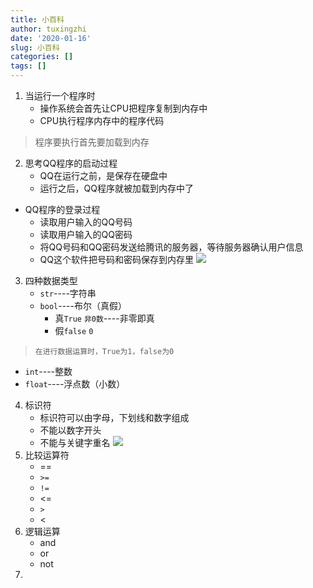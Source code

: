 ```yaml
---
title: 小百科
author: tuxingzhi
date: '2020-01-16'
slug: 小百科
categories: []
tags: []
---
```


1. 当运行一个程序时
   * 操作系统会首先让CPU把程序复制到内存中
   * CPU执行程序内存中的程序代码
> 程序要执行首先要加载到内存
2. 思考QQ程序的启动过程
   * QQ在运行之前，是保存在硬盘中
   * 运行之后，QQ程序就被加载到内存中了
   
- QQ程序的登录过程
   * 读取用户输入的QQ号码
   * 读取用户输入的QQ密码
   * 将QQ号码和QQ密码发送给腾讯的服务器，等待服务器确认用户信息
   * QQ这个软件把号码和密码保存到内存里
   ![](/post/2020-01-16-datastructure学习-必修课程_files/QQ如何存储.png)
3. 四种数据类型
   - `str`----字符串
   - `bool`----布尔（真假）
     + 真`True` `非0数`----非零即真
     + 假`false` `0`
 > `在进行数据运算时，True为1，false为0`
   - `int`----整数
   - `float`----浮点数（小数）
4. 标识符
   - 标识符可以由字母，下划线和数字组成
   - 不能以数字开头
   - 不能与关键字重名
   ![](/post/2020-01-16-datastructure学习-必修课程_files/import（关键字）.png)
5. 比较运算符
   - ==  
   - `>=`   
   - `!=`
   - <=
   - `>`
   - <
6. 逻辑运算
   + and
   + or
   + not
7. 